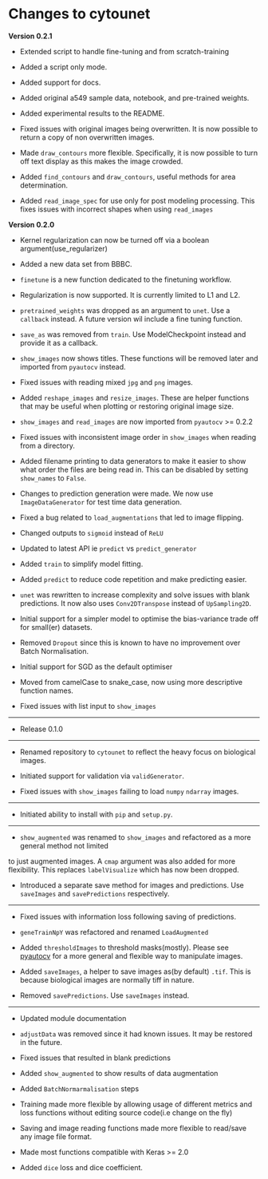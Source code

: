 # Changes to cytounet 

**Version 0.2.1**

- Extended script to handle fine-tuning and from scratch-training 
- Added a script only mode.

- Added support for docs. 

- Added original a549 sample data, notebook, and pre-trained weights. 

- Added experimental results to the README. 

- Fixed issues with original images being overwritten. It is now possible to return a copy of non 
overwritten images. 

- Made `draw_contours` more flexible. Specifically, it is now possible to turn off text display as 
this makes the image crowded. 

- Added `find_contours` and `draw_contours`, useful methods for area determination.

- Added `read_image_spec` for use only for post modeling processing. This fixes issues with incorrect
shapes when using `read_images`

**Version 0.2.0**


* Kernel regularization can now be turned off via a boolean argument(use_regularizer)

* Added a new data set from BBBC. 

* `finetune` is a new function dedicated to the finetuning workflow. 

* Regularization is now supported. It is currently limited to L1 and L2.

* `pretrained_weights` was dropped as an argument to `unet`. Use a `callback` instead. A future
version wil include a fine tuning function. 

* `save_as` was removed from `train`. Use ModelCheckpoint instead and provide it as a callback. 

* `show_images` now shows titles. These functions will be removed later and imported from `pyautocv`
instead. 

* Fixed issues with reading mixed `jpg` and `png` images. 

* Added `reshape_images` and `resize_images`. These are helper functions that may be useful when plotting
or restoring original image size. 

* `show_images` and `read_images` are now imported from `pyautocv` >= 0.2.2

* Fixed issues with inconsistent image order in `show_images` when reading from a directory.

* Added filename printing to data generators to make it easier to show what order the files are
being read in. This can be disabled by setting `show_names` to `False`. 

* Changes to prediction generation were made. We now use `ImageDataGenerator` for
test time data generation. 

* Fixed a bug related to `load_augmentations` that led to image flipping. 

* Changed outputs to `sigmoid` instead of `ReLU`

* Updated to latest API ie `predict` vs `predict_generator`

* Added `train` to simplify model fitting.

* Added `predict` to reduce code repetition and make predicting easier. 

* `unet` was rewritten to increase complexity and solve issues with blank predictions. It now also uses `Conv2DTranspose` instead of `UpSampling2D`. 

* Initial support for a simpler model to optimise the bias-variance trade off for small(er) datasets.

* Removed `Dropout` since this is known to have no improvement over Batch Normalisation. 

* Initial support for SGD as the default optimiser

* Moved from camelCase to snake_case, now using more descriptive function names. 

* Fixed issues with list input to `show_images`


---
* Release 0.1.0

---

* Renamed repository to `cytounet` to reflect the heavy focus on biological images.

* Initiated support for validation via `validGenerator`.

* Fixed issues with `show_images` failing to load `numpy` `ndarray` images.   

---

* Initiated ability to install with `pip` and `setup.py`.

---

* `show_augmented` was renamed to `show_images` and refactored as a more general method not limited

to just augmented images. A `cmap` argument was also added for more flexibility. This replaces `labelVisualize`
which has now been dropped. 

* Introduced a separate save method for images and predictions. Use `saveImages` and `savePredictions`
respectively. 

---

* Fixed issues with information loss following saving of predictions. 

* `geneTrainNpY` was refactored and renamed `LoadAugmented`

* Added `thresholdImages` to threshold masks(mostly). Please see [pyautocv](https://github.com/Nelson-Gon/pyautocv)
for a more general and flexible way to manipulate images. 

* Added `saveImages`, a helper to save images as(by default) `.tif`. This is because biological
images are normally tiff in nature.

* Removed `savePredictions`. Use `saveImages` instead. 

---

* Updated module documentation 

* `adjustData` was removed since it had known issues. It may be restored in the future. 

* Fixed issues that resulted in blank predictions 

* Added `show_augmented` to show results of data augmentation

* Added `BatchNormarmalisation` steps

* Training made more flexible by allowing usage of different metrics and loss functions without editing source code(i.e change on the fly)

* Saving and image reading functions made more flexible to read/save any image file format.

* Made most functions compatible with Keras >= 2.0 

* Added `dice` loss and dice coefficient.


